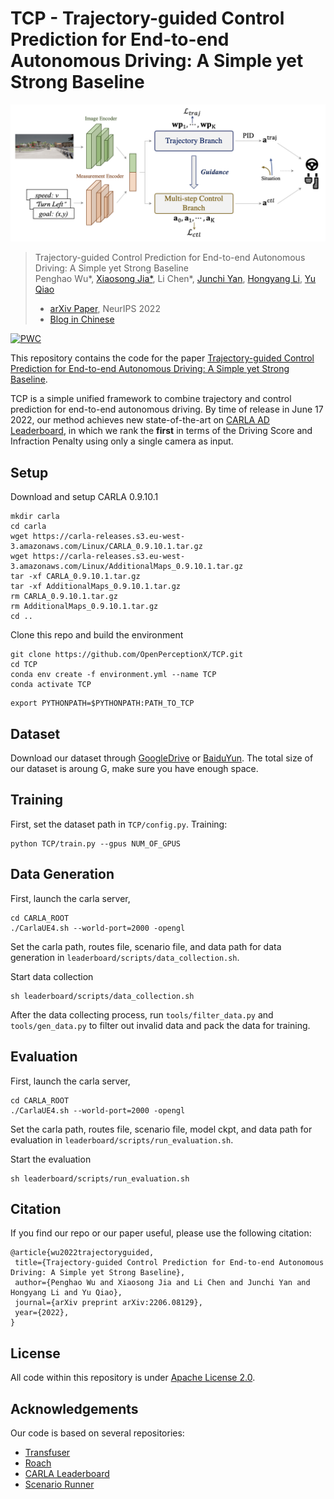 # TCP - Trajectory-guided Control Prediction for End-to-end Autonomous Driving: A Simple yet Strong Baseline

![teaser](assets/teaser_.png)

> Trajectory-guided Control Prediction for End-to-end Autonomous Driving: A Simple yet Strong Baseline  
> Penghao Wu*, [Xiaosong Jia*](https://jiaxiaosong1002.github.io/), Li Chen*, [Junchi Yan](https://thinklab.sjtu.edu.cn/), [Hongyang Li](https://lihongyang.info/), [Yu Qiao](http://mmlab.siat.ac.cn/yuqiao/)    
>  - [arXiv Paper](https://arxiv.org/abs/2206.08129), NeurIPS 2022
>  - [Blog in Chinese](https://zhuanlan.zhihu.com/p/532665469)

	
[![PWC](https://img.shields.io/endpoint.svg?url=https://paperswithcode.com/badge/trajectory-guided-control-prediction-for-end/autonomous-driving-on-carla-leaderboard)](https://paperswithcode.com/sota/autonomous-driving-on-carla-leaderboard?p=trajectory-guided-control-prediction-for-end)

This repository contains the code for the paper [Trajectory-guided Control Prediction for End-to-end Autonomous Driving: A Simple yet Strong Baseline](https://arxiv.org/abs/2206.08129).


TCP is a simple unified framework to combine trajectory and control prediction for end-to-end autonomous driving.  By time of release in June 17 2022, our method achieves new state-of-the-art on [CARLA AD Leaderboard](https://leaderboard.carla.org/leaderboard/), in which we rank the **first** in terms of the Driving Score and Infraction Penalty using only a single camera as input. 


## Setup
Download and setup CARLA 0.9.10.1
```
mkdir carla
cd carla
wget https://carla-releases.s3.eu-west-3.amazonaws.com/Linux/CARLA_0.9.10.1.tar.gz
wget https://carla-releases.s3.eu-west-3.amazonaws.com/Linux/AdditionalMaps_0.9.10.1.tar.gz
tar -xf CARLA_0.9.10.1.tar.gz
tar -xf AdditionalMaps_0.9.10.1.tar.gz
rm CARLA_0.9.10.1.tar.gz
rm AdditionalMaps_0.9.10.1.tar.gz
cd ..
```

Clone this repo and build the environment

```
git clone https://github.com/OpenPerceptionX/TCP.git
cd TCP
conda env create -f environment.yml --name TCP
conda activate TCP
```

```
export PYTHONPATH=$PYTHONPATH:PATH_TO_TCP
```

## Dataset

Download our dataset through [GoogleDrive]() or [BaiduYun](). The total size of our dataset is aroung G, make sure you have enough space.

## Training
First, set the dataset path in ``TCP/config.py``.
Training:
```
python TCP/train.py --gpus NUM_OF_GPUS
```

## Data Generation
First, launch the carla server,
```
cd CARLA_ROOT
./CarlaUE4.sh --world-port=2000 -opengl
```
Set the carla path, routes file, scenario file, and data path for data generation in ``leaderboard/scripts/data_collection.sh``.

Start data collection

```
sh leaderboard/scripts/data_collection.sh
```
After the data collecting process, run `tools/filter_data.py` and `tools/gen_data.py` to filter out invalid data and pack the data for training.

## Evaluation
First, launch the carla server,
```
cd CARLA_ROOT
./CarlaUE4.sh --world-port=2000 -opengl
```
Set the carla path, routes file, scenario file, model ckpt, and data path for evaluation in ``leaderboard/scripts/run_evaluation.sh``.

Start the evaluation

```
sh leaderboard/scripts/run_evaluation.sh
```

## Citation

If you find our repo or our paper useful, please use the following citation:

```
@article{wu2022trajectoryguided,
 title={Trajectory-guided Control Prediction for End-to-end Autonomous Driving: A Simple yet Strong Baseline}, 
 author={Penghao Wu and Xiaosong Jia and Li Chen and Junchi Yan and Hongyang Li and Yu Qiao},
 journal={arXiv preprint arXiv:2206.08129},
 year={2022},
}
```

## License
All code within this repository is under [Apache License 2.0](https://www.apache.org/licenses/LICENSE-2.0).

## Acknowledgements

Our code is based on several repositories:
- [Transfuser](https://github.com/autonomousvision/transfuser)
- [Roach](https://github.com/zhejz/carla-roach)
- [CARLA Leaderboard](https://github.com/carla-simulator/leaderboard)
- [Scenario Runner](https://github.com/carla-simulator/scenario_runner)

